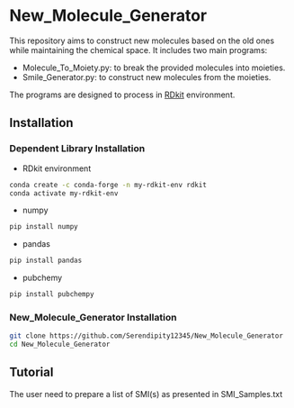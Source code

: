 # New_Molecule_Generator
This repository aims to construct new molecules based on the old ones while maintaining the chemical space. It includes two main programs:

- Molecule_To_Moiety.py: to break the provided molecules into moieties.
- Smile_Generator.py: to construct new molecules from the moieties.

The programs are designed to process in [RDkit](https://www.rdkit.org/) environment.

## Installation
### Dependent Library Installation
- RDkit environment
```bash
conda create -c conda-forge -n my-rdkit-env rdkit
conda activate my-rdkit-env
```
- numpy
```bash
pip install numpy
```
- pandas
```bash
pip install pandas
```
- pubchemy
```bash
pip install pubchempy
```
### New_Molecule_Generator Installation
```bash
git clone https://github.com/Serendipity12345/New_Molecule_Generator
cd New_Molecule_Generator
```
## Tutorial
The user need to prepare a list of SMI(s) as presented in SMI_Samples.txt
